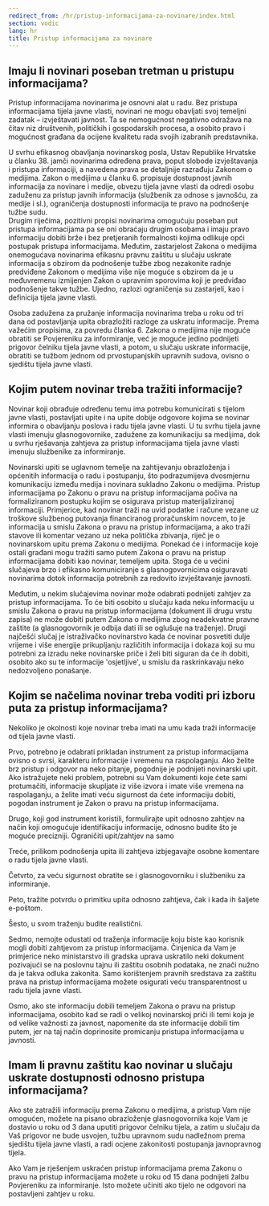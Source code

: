 ```yaml
---
redirect_from: /hr/pristup-informacijama-za-novinare/index.html
section: vodic
lang: hr
title: Pristup informacijama za novinare
---
```


## Imaju li novinari poseban tretman u pristupu informacijama?

Pristup informacijama novinarima je osnovni alat u radu. Bez pristupa informacijama tijela javne vlasti, novinari ne mogu obavljati svoj temeljni zadatak – izvještavati javnost. Ta se nemogućnost negativno odražava na čitav niz društvenih, političkih i gospodarskih procesa, a osobito pravo  i mogućnost građana da ocijene kvalitetu rada svojih izabranih predstavnika.

U svrhu efikasnog obavljanja novinarskog posla, Ustav Republike Hrvatske u članku 38. jamči novinarima određena prava, poput slobode izvještavanja i pristupa informaciji, a navedena prava se detaljnije razrađuju Zakonom o medijima. Zakon o medijima u članku 6. propisuje dostupnost javnih informacija za novinare i medije, obvezu tijela javne vlasti da odredi osobu zaduženu za pristup javnih informacija (službenik za odnose s javnošću, za medije i sl.), ograničenja dostupnosti informacija te pravo na podnošenje tužbe sudu.  
Drugim riječima, pozitivni propisi novinarima omogućuju poseban put pristupa informacijama pa se oni obraćaju drugim osobama i imaju pravo informaciju dobiti brže i bez pretjeranih formalnosti kojima odlikuje opći postupak pristupa informacijama. Međutim, zastarjelost Zakona o medijima onemogućava novinarima efikasnu pravnu zaštitu u slučaju uskrate informacija s obzirom da podnošenje tužbe zbog nezakonite radnje predviđene Zakonom o medijima više nije moguće  s obzirom da je u međuvremenu izmijenjen Zakon o upravnim sporovima koji je predviđao podnošenje takve tužbe. Ujedno, razlozi ograničenja su zastarjeli, kao i definicija tijela javne vlasti.

Osoba zadužena za pružanje informacija novinarima treba u roku od tri dana od postavljanja upita obrazložiti razloge za uskratu informacije. Prema važećim propisima, za povredu članka 6. Zakona o medijima nije moguće obratiti se Povjereniku za informiranje, već je moguće jedino podnijeti prigovor čelniku tijela javne vlasti, a potom, u slučaju uskrate informacije, obratiti se  tužbom jednom od prvostupanjskih upravnih sudova, ovisno o sjedištu tijela javne vlasti.

## Kojim putem novinar treba tražiti informacije?

Novinar koji obrađuje određenu temu ima potrebu komunicirati s tijelom javne vlasti, postavljati upite i na upite dobije odgovore kojima se novinar informira o obavljanju poslova i radu tijela javne vlasti. U tu svrhu tijela javne vlasti imenuju glasnogovornike, zadužene za komunikaciju sa medijima, dok u svrhu rješavanja zahtjeva za pristup informacijama tijela javne vlasti imenuju službenike za informiranje.

Novinarski upiti se uglavnom temelje na zahtijevanju obrazloženja i općenitih informacija o radu i postupanju, što podrazumijeva dvosmjernu komunikaciju između medija i novinara sukladno Zakonu o medijima. Pristup informacijama po Zakonu o pravu na pristup informacijama počiva na formaliziranom postupku kojim se osigurava pristup materijaliziranoj informaciji.  Primjerice, kad novinar traži na uvid podatke i račune vezane uz troškove službenog putovanja financiranog proračunskim novcem, to je informacija u smislu Zakona o pravu na pristup informacijama, a ako traži stavove ili komentar vezano uz neka politička zbivanja, riječ je o novinarskom upitu prema Zakonu o medijima. Ponekad će i informacije koje ostali građani mogu tražiti samo putem Zakona o pravu na pristup informacijama dobiti kao novinar, temeljem upita. Stoga će u većini slučajeva brzo i efikasno komuniciranje s glasnogovornicima osiguravati novinarima dotok informacija potrebnih za redovito izvještavanje javnosti.

Međutim, u nekim slučajevima novinar može odabrati podnijeti zahtjev za pristup informacijama. To će biti osobito u slučaju kada neku informaciju u smislu Zakona o pravu na pristup informacijama (dokument ili drugu vrstu zapisa) ne može dobiti putem Zakona o medijima zbog neadekvatne pravne zaštite (a glasnogovornik je odbija dati ili se oglušuje na traženje). Drugi najčešći slučaj je istraživačko novinarstvo kada će novinar posvetiti dulje vrijeme i više energije prikupljanju različitih informacija i dokaza koji su mu potrebni za izradu neke novinarske priče i želi biti siguran da će ih dobiti, osobito ako su te informacije 'osjetljive', u smislu da raskrinkavaju neko nedozvoljeno ponašanje.  
## Kojim se načelima novinar treba voditi pri izboru puta za pristup informacijama?

Nekoliko je okolnosti koje novinar treba imati na umu kada traži informacije od tijela javne vlasti.

Prvo, potrebno je odabrati prikladan instrument za pristup informacijama ovisno o svrsi, karakteru informacije i vremenu na raspolaganju. Ako želite brz pristup i odgovor na neko pitanje, pogodnije je podnijeti novinarski upit. Ako istražujete neki problem, potrebni su Vam dokumenti koje ćete sami protumačiti, informacije skupljate iz više izvora  i imate više vremena na raspolaganju, a želite imati veću sigurnost da ćete informaciju dobiti, pogodan instrument je Zakon o pravu na pristup informacijama.

Drugo, koji god instrument koristili, formulirajte upit odnosno zahtjev na način koji omogućuje identifikaciju informacije, odnosno budite što je moguće precizniji. Ograničiti upit/zahtjev na samo

Treće, prilikom podnošenja upita ili zahtjeva izbjegavajte osobne komentare o radu tijela javne vlasti.

Četvrto, za veću sigurnost obratite se i glasnogovorniku i službeniku za informiranje. 

Peto, tražite potvrdu o primitku upita odnosno zahtjeva, čak i kada ih šaljete e-poštom. 

Šesto, u svom traženju budite realistični. 

Sedmo, nemojte odustati od traženja informacije koju biste kao korisnik mogli dobiti zahtjevom za pristup informacijama. Činjenica da Vam je primjerice neko ministarstvo ili gradska uprava uskratilo neki dokument pozivajući se na poslovnu tajnu ili zaštitu osobnih podataka, ne znači nužno da je takva odluka zakonita. Samo korištenjem pravnih sredstava za zaštitu prava na pristup informacijama možete osigurati veću transparentnost u radu tijela javne vlasti.

Osmo, ako ste informaciju dobili temeljem Zakona o pravu na pristup informacijama, osobito kad se radi o velikoj novinarskoj priči ili temi koja je od velike važnosti za javnost, napomenite da ste informacije dobili tim putem, jer na taj način doprinosite promicanju pristupa informacijama u javnosti. 

## Imam li pravnu zaštitu kao novinar u slučaju uskrate dostupnosti odnosno pristupa informacijama?

Ako ste zatražili informaciju prema Zakonu o medijima, a pristup Vam nije omogućen, možete na pisano obrazloženje glasnogovornika koje Vam je dostavio u roku od 3 dana uputiti prigovor čelniku tijela, a zatim  u slučaju da Vaš prigovor ne bude usvojen, tužbu upravnom sudu nadležnom prema sjedištu tijela javne vlasti, a radi ocjene zakonitosti postupanja javnopravnog tijela.

Ako Vam je rješenjem uskraćen pristup informacijama prema Zakonu o pravu na pristup informacijama možete u roku od 15 dana podnijeti žalbu Povjereniku za informiranje. Isto možete učiniti ako tijelo ne odgovori na postavljeni zahtjev u roku.